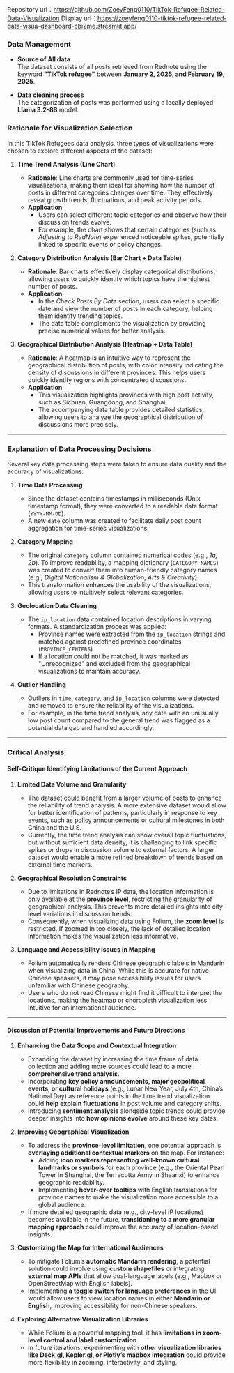Repository url：https://github.com/ZoeyFeng0110/TikTok-Refugee-Related-Data-Visualization
Display url：https://zoeyfeng0110-tiktok-refugee-related-data-visua-dashboard-cbi2me.streamlit.app/

### **Data Management**  

- **Source of All data**  
  The dataset consists of all posts retrieved from Rednote using the keyword **"TikTok refugee"** between **January 2, 2025, and February 19, 2025**.  

- **Data cleaning process**  
  The categorization of posts was performed using a locally deployed **Llama 3.2-8B** model.  


### **Rationale for Visualization Selection**  
In this TikTok Refugees data analysis, three types of visualizations were chosen to explore different aspects of the dataset:

1. **Time Trend Analysis (Line Chart)**  
   - **Rationale**: Line charts are commonly used for time-series visualizations, making them ideal for showing how the number of posts in different categories changes over time. They effectively reveal growth trends, fluctuations, and peak activity periods.  
   - **Application**:  
     - Users can select different topic categories and observe how their discussion trends evolve.  
     - For example, the chart shows that certain categories (such as *Adjusting to RedNote*) experienced noticeable spikes, potentially linked to specific events or policy changes.

2. **Category Distribution Analysis (Bar Chart + Data Table)**  
   - **Rationale**: Bar charts effectively display categorical distributions, allowing users to quickly identify which topics have the highest number of posts.  
   - **Application**:  
     - In the *Check Posts By Date* section, users can select a specific date and view the number of posts in each category, helping them identify trending topics.  
     - The data table complements the visualization by providing precise numerical values for better analysis.

3. **Geographical Distribution Analysis (Heatmap + Data Table)**  
   - **Rationale**: A heatmap is an intuitive way to represent the geographical distribution of posts, with color intensity indicating the density of discussions in different provinces. This helps users quickly identify regions with concentrated discussions.  
   - **Application**:  
     - This visualization highlights provinces with high post activity, such as Sichuan, Guangdong, and Shanghai.  
     - The accompanying data table provides detailed statistics, allowing users to analyze the geographical distribution of discussions more precisely.

---

### **Explanation of Data Processing Decisions**  
Several key data processing steps were taken to ensure data quality and the accuracy of visualizations:

1. **Time Data Processing**  
   - Since the dataset contains timestamps in milliseconds (Unix timestamp format), they were converted to a readable date format (`YYYY-MM-DD`).  
   - A new `date` column was created to facilitate daily post count aggregation for time-series visualizations.

2. **Category Mapping**  
   - The original `category` column contained numerical codes (e.g., *1a, 2b*). To improve readability, a mapping dictionary (`CATEGORY_NAMES`) was created to convert them into human-friendly category names (e.g., *Digital Nationalism & Globalization*, *Arts & Creativity*).  
   - This transformation enhances the usability of the visualizations, allowing users to intuitively select relevant categories.

3. **Geolocation Data Cleaning**  
   - The `ip_location` data contained location descriptions in varying formats. A standardization process was applied:  
     - Province names were extracted from the `ip_location` strings and matched against predefined province coordinates (`PROVINCE_CENTERS`).  
     - If a location could not be matched, it was marked as "Unrecognized" and excluded from the geographical visualizations to maintain accuracy.

4. **Outlier Handling**  
   - Outliers in `time`, `category`, and `ip_location` columns were detected and removed to ensure the reliability of the visualizations.  
   - For example, in the time trend analysis, any date with an unusually low post count compared to the general trend was flagged as a potential data gap and handled accordingly.

---

### **Critical Analysis**  

#### **Self-Critique Identifying Limitations of the Current Approach**  

1. **Limited Data Volume and Granularity**  
   - The dataset could benefit from a larger volume of posts to enhance the reliability of trend analysis. A more extensive dataset would allow for better identification of patterns, particularly in response to key events, such as policy announcements or cultural milestones in both China and the U.S.  
   - Currently, the time trend analysis can show overall topic fluctuations, but without sufficient data density, it is challenging to link specific spikes or drops in discussion volume to external factors. A larger dataset would enable a more refined breakdown of trends based on external time markers.  

2. **Geographical Resolution Constraints**  
   - Due to limitations in Rednote’s IP data, the location information is only available at the **province level**, restricting the granularity of geographical analysis. This prevents more detailed insights into city-level variations in discussion trends.  
   - Consequently, when visualizing data using Folium, the **zoom level** is restricted. If zoomed in too closely, the lack of detailed location information makes the visualization less informative.  

3. **Language and Accessibility Issues in Mapping**  
   - Folium automatically renders Chinese geographic labels in Mandarin when visualizing data in China. While this is accurate for native Chinese speakers, it may pose accessibility issues for users unfamiliar with Chinese geography.  
   - Users who do not read Chinese might find it difficult to interpret the locations, making the heatmap or choropleth visualization less intuitive for an international audience.  

---

#### **Discussion of Potential Improvements and Future Directions**  

1. **Enhancing the Data Scope and Contextual Integration**  
   - Expanding the dataset by increasing the time frame of data collection and adding more sources could lead to a more **comprehensive trend analysis**.  
   - Incorporating **key policy announcements, major geopolitical events, or cultural holidays** (e.g., Lunar New Year, July 4th, China’s National Day) as reference points in the time trend visualization could **help explain fluctuations** in post volume and category shifts.  
   - Introducing **sentiment analysis** alongside topic trends could provide deeper insights into **how opinions evolve** around these key dates.  

2. **Improving Geographical Visualization**  
   - To address the **province-level limitation**, one potential approach is **overlaying additional contextual markers** on the map. For instance:  
     - Adding **icon markers representing well-known cultural landmarks or symbols** for each province (e.g., the Oriental Pearl Tower in Shanghai, the Terracotta Army in Shaanxi) to enhance geographic readability.  
     - Implementing **hover-over tooltips** with English translations for province names to make the visualization more accessible to a global audience.  
   - If more detailed geographic data (e.g., city-level IP locations) becomes available in the future, **transitioning to a more granular mapping approach** could improve the accuracy of location-based insights.  

3. **Customizing the Map for International Audiences**  
   - To mitigate Folium’s **automatic Mandarin rendering**, a potential solution could involve using **custom shapefiles** or integrating **external map APIs** that allow dual-language labels (e.g., Mapbox or OpenStreetMap with English labels).  
   - Implementing **a toggle switch for language preferences** in the UI would allow users to view location names in either **Mandarin or English**, improving accessibility for non-Chinese speakers.  

4. **Exploring Alternative Visualization Libraries**  
   - While Folium is a powerful mapping tool, it has **limitations in zoom-level control and label customization**.  
   - In future iterations, experimenting with **other visualization libraries like Deck.gl, Kepler.gl, or Plotly’s mapbox integration** could provide more flexibility in zooming, interactivity, and styling.  

